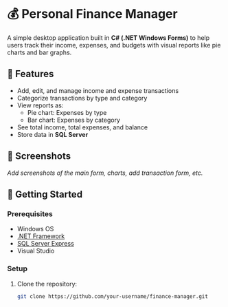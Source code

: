 # 💰 Personal Finance Manager

A simple desktop application built in **C# (.NET Windows Forms)** to help users track their income, expenses, and budgets with visual reports like pie charts and bar graphs.

## 🧾 Features

- Add, edit, and manage income and expense transactions
- Categorize transactions by type and category
- View reports as:
  - Pie chart: Expenses by type
  - Bar chart: Expenses by category
- See total income, total expenses, and balance
- Store data in **SQL Server**

## 📸 Screenshots

_Add screenshots of the main form, charts, add transaction form, etc._

## 🚀 Getting Started

### Prerequisites

- Windows OS
- [.NET Framework](https://dotnet.microsoft.com/)
- [SQL Server Express](https://www.microsoft.com/en-us/sql-server/sql-server-downloads)
- Visual Studio

### Setup

1. Clone the repository:
   ```bash
   git clone https://github.com/your-username/finance-manager.git
